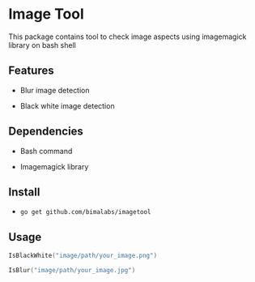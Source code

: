 # Image Tool

This package contains tool to check image aspects using imagemagick library on bash shell

## Features

- Blur image detection

- Black white image detection

## Dependencies

- Bash command

- Imagemagick library

## Install

- `go get github.com/bimalabs/imagetool`

## Usage

```go
IsBlackWhite("image/path/your_image.png")

IsBlur("image/path/your_image.jpg")
```
